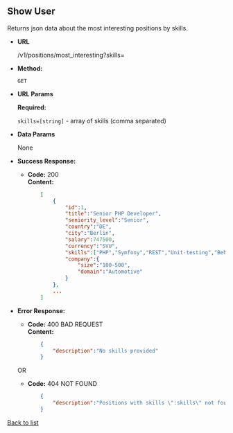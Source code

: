 **Show User**
----
  Returns json data about the most interesting positions by skills.

* **URL**

  /v1/positions/most_interesting?skills=

* **Method:**

  `GET`
  
*  **URL Params**

   **Required:**
 
   `skills=[string]` - array of skills (comma separated)

* **Data Params**

  None

* **Success Response:**

  * **Code:** 200 <br />
    **Content:** 
    ```json
        [
            {
                "id":1,
                "title":"Senior PHP Developer",
                "seniority_level":"Senior",
                "country":"DE",
                "city":"Berlin",
                "salary":747500,
                "currency":"SVU",
                "skills":["PHP","Symfony","REST","Unit-testing","Behat","SOLID","Docker","AWS"],
                "company":{
                    "size":"100-500",
                    "domain":"Automotive"
                }
            },
            ...
        ]
    ```
 
* **Error Response:**

  * **Code:** 400 BAD REQUEST <br />
    **Content:** 
    ```json
        { 
            "description":"No skills provided"
        }
    ```

  OR

  * **Code:** 404 NOT FOUND <br />
    ```json
        { 
            "description":"Positions with skills \":skills\" not found"
        }
    ```

[Back to list](README.md)